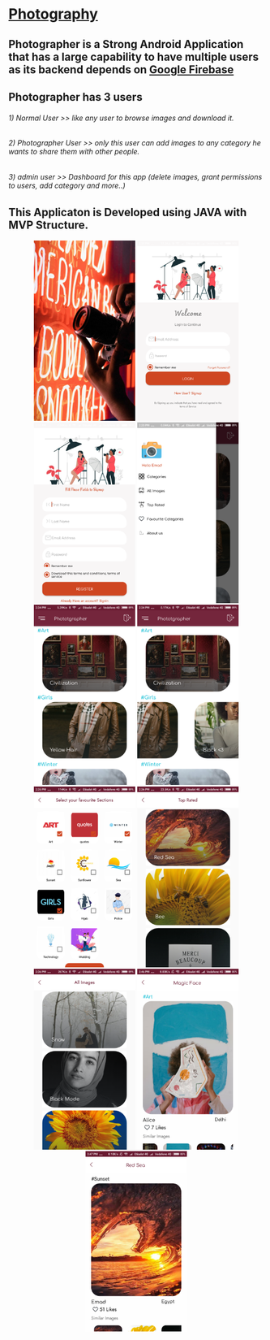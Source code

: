 # [Photography]()

 ## Photographer is a Strong Android Application that has a large capability to have multiple users as its backend depends on [Google Firebase](https://firebase.google.com/doc)
  ##  Photographer  has 3 users 
  ###### 1) Normal User >> like any user to browse images and download it.
  ###### 2) Photographer User >> only this user can add images to any category he wants to share them with other people.
  ###### 3) admin user >> Dashboard for this app (delete images, grant permissions to users, add category and more..)
  
  ## This Applicaton is Developed using JAVA with MVP Structure.
<p align="center">
  <img src="Photographer Screenshots/Screenshot_2021-01-05-14-33-06-904_com.example.photographer.png" width="200" title="Splash Screen">
  <img src="Photographer Screenshots/Screenshot_2021-01-05-14-33-10-269_com.example.photographer.png" width="200" title="Login Screen">
  <img src="Photographer Screenshots/Screenshot_2021-01-05-14-33-35-329_com.example.photographer.png" width="200" title="Registeration Screen">
  <img src="Photographer Screenshots/Screenshot_2021-01-05-14-33-51-455_com.example.photographer.png" width="200" title="Navigation Screen">
  <img src="Photographer Screenshots/Screenshot_2021-01-05-14-34-17-380_com.example.photographer.png" width="200" title="Home Screen">
  <img src="Photographer Screenshots/Screenshot_2021-01-05-14-34-58-857_com.example.photographer.png" width="200" title="Home Screen">
  <img src="Photographer Screenshots/Screenshot_2021-01-05-14-35-36-647_com.example.photographer.png" width="200" title="Categories Screen">
  <img src="Photographer Screenshots/Screenshot_2021-01-05-14-36-07-857_com.example.photographer.png" width="200" title="Top Rated Images Screen">
  <img src="Photographer Screenshots/Screenshot_2021-01-05-14-36-22-443_com.example.photographer.png" width="200" title="All Images Screen">
  <img src="Photographer Screenshots/Screenshot_2021-01-05-15-46-52-015_com.example.photographer.png" width="200" title="View Image Screen">
  <img src="Photographer Screenshots/Screenshot_2021-01-05-15-47-53-557_com.example.photographer.png" width="200" title="View Image Screen">
</p>
